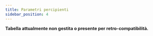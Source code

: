 ```yaml
---
title: Parametri percipienti
sidebar_position: 4
---
```


**Tabella attualmente non gestita o presente per retro-compatibilità.**